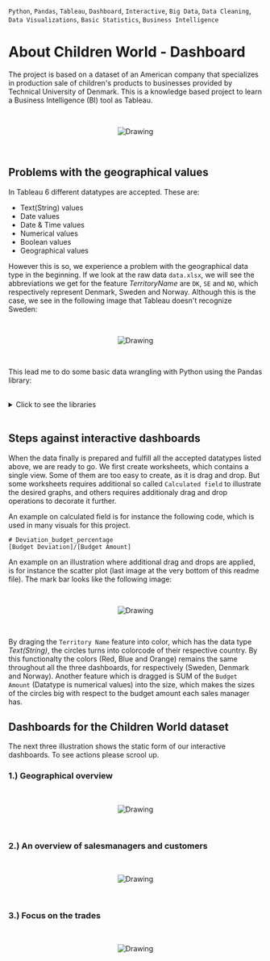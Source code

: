 `Python`, `Pandas`, `Tableau`, `Dashboard`, `Interactive`, `Big Data`, `Data Cleaning`, `Data Visualizations`, `Basic Statistics`, `Business Intelligence`

# About Children World - Dashboard
The project is based on a dataset of an American company that specializes in production sale of children's products to businesses 
provided by Technical University of Denmark. This is a knowledge based project to learn a Business Intelligence (BI) tool as Tableau. 

<br>
<p align="center"> <img src="./git_image/example.gif" alt="Drawing"/> </p>
<br>




## Problems with the geographical values

In Tableau 6 different datatypes are accepted. These are:
- Text(String) values 
- Date values
- Date & Time values
- Numerical values
- Boolean values
- Geographical values

However this is so, we experience a problem with the geographical data type in the beginning. If we look at the raw data `data.xlsx`, we will see 
the abbreviations we get for the feature *TerritoryName* are `DK`, `SE` and `NO`, which respectively represent Denmark, Sweden and Norway. Although
this is the case, we see in the following image that Tableau doesn't recognize Sweden:

<br>
<p align="center"> <img src="./git_image/raw_country_name_problem.png" alt="Drawing"/> </p>
<br>

This lead me to do some basic data wrangling with Python using the Pandas library:

<br>

<details>
<summary>Click to see the libraries</summary>

```python
# Import relevant library
import pandas as pd

# Load the raw data
df = pd.read_excel('data.xlsx')

# Correcting from abbreviation to full country name. To make tableau understand it.
df.loc[df['TerritoryName'] == "SE", 'TerritoryName'] = "Sweden"
df.loc[df['TerritoryName'] == "DK", 'TerritoryName'] = "Denmark"
df.loc[df['TerritoryName'] == "NO", 'TerritoryName'] = "Norway"

# Outputing the corrected dataframe as excel file
df.to_excel("cleaned_data.xlsx")  
```

</details>

<br>

## Steps against interactive dashboards

When the data finally is prepared and fulfill all the accepted datatypes listed above, we are ready to go. We first create worksheets, which contains a single view. Some of them are too easy to create, as it is drag and drop. But some worksheets requires additional so called `Calculated field` to illustrate the desired graphs, and others requires additionaly drag and drop operations to decorate it further. 

An example on calculated field is for instance the following code, which is used in many visuals for this project. 

```
# Deviation_budget_percentage
[Budget Deviation]/[Budget Amount]
```

An example on an illustration where additional drag and drops are applied, is for instance the scatter plot (last image at the very bottom of this readme file). The mark bar looks like the following image:

<br>
<p align="center"> <img src="./git_image/additional_drag_drop.png" alt="Drawing"/> </p>
<br>

By draging the `Territory Name` feature into color, which has the data type *Text(String)*, the circles turns into colorcode of their respective country. By this functionalty the colors (Red, Blue and Orange) remains the same throughout all the three dashboards, for respectively (Sweden, Denmark and Norway). Another feature which is dragged is SUM of the `Budget Amount` (Datatype is numerical values) into the size, which makes the sizes of the circles big with respect to the budget amount each sales manager has.  



## Dashboards for the Children World dataset

The next three illustration shows the static form of our interactive dashboards. To see actions please scrool up.


### 1.) Geographical overview

<br>
<p align="center"> <img src="./git_image/geographical_overview.png" alt="Drawing"/> </p>
<br>

### 2.) An overview of salesmanagers and customers

<br>
<p align="center"> <img src="./git_image/manager_and_customer_overview.png" alt="Drawing"/> </p>
<br>


### 3.) Focus on the trades 

<br>
<p align="center"> <img src="./git_image/focus_on_trades.png" alt="Drawing"/> </p>
<br>










